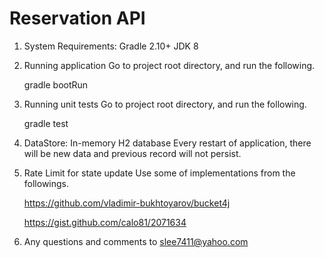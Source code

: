 # Reservation API
1. System Requirements:
	Gradle 2.10+
	JDK 8
2. Running application
   Go to project root directory, and run the following.
   
   gradle bootRun
3. Running unit tests
   Go to project root directory, and run the following.
   
   gradle test
4. DataStore:
   In-memory H2 database
   Every restart of application, there will be new data and previous record will not persist.
5. Rate Limit for state update
   Use some of implementations from the followings.
   
   https://github.com/vladimir-bukhtoyarov/bucket4j
   
   https://gist.github.com/calo81/2071634
6. Any questions and comments to slee7411@yahoo.com
